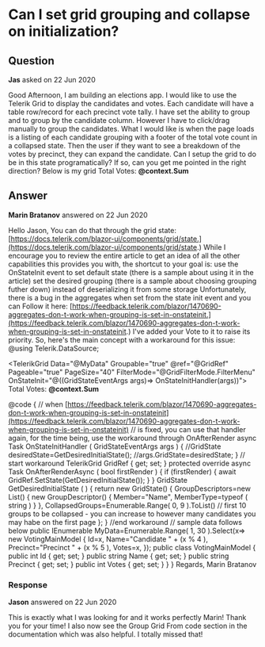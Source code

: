 # Can I set grid grouping and collapse on initialization?

## Question

**Jas** asked on 22 Jun 2020

Good Afternoon, I am building an elections app. I would like to use the Telerik Grid to display the candidates and votes. Each candidate will have a table row/record for each precinct vote tally. I have set the ability to group and to group by the candidate column. However I have to click/drag manually to group the candidates. What I would like is when the page loads is a listing of each candidate grouping with a footer of the total vote count in a collapsed state. Then the user if they want to see a breakdown of the votes by precinct, they can expand the candidate. Can I setup the grid to do be in this state programatically? If so, can you get me pointed in the right direction? Below is my grid <TelerikGrid Data="@officeList" Groupable="true"> <GridAggregates> <GridAggregate Field="@(nameof(VotingMainModel.Votes))" Aggregate="@GridAggregateType.Sum" /> </GridAggregates> <GridColumns> <GridColumn Field="@(nameof(VotingMainModel.Candidate))" Title="Candidate" Groupable="true" /> <GridColumn Field="@(nameof(VotingMainModel.Affiliation))" Title="Affiliation" /> <GridColumn Field="@(nameof(VotingMainModel.Precinct))" Title="Precinct" /> <GridColumn Field="@(nameof(VotingMainModel.Votes))" Title="Votes"> <GroupFooterTemplate> Total Votes: <strong>@context.Sum</strong> </GroupFooterTemplate> </GridColumn> </GridColumns> </TelerikGrid>

## Answer

**Marin Bratanov** answered on 22 Jun 2020

Hello Jason, You can do that through the grid state: [https://docs.telerik.com/blazor-ui/components/grid/state.](https://docs.telerik.com/blazor-ui/components/grid/state.) While I encourage you to review the entire article to get an idea of all the other capabilities this provides you with, the shortcut to your goal is: use the OnStateInit event to set default state (there is a sample about using it in the article) set the desired grouping (there is a sample about choosing grouping futher down) instead of deserializing it from some storage Unfortunately, there is a bug in the aggregates when set from the state init event and you can Follow it here: [https://feedback.telerik.com/blazor/1470690-aggregates-don-t-work-when-grouping-is-set-in-onstateinit.](https://feedback.telerik.com/blazor/1470690-aggregates-don-t-work-when-grouping-is-set-in-onstateinit.) I've added your Vote to it to raise its priority. So, here's the main concept with a workaround for this issue: @using Telerik.DataSource;

<TelerikGrid Data="@MyData" Groupable="true" @ref="@GridRef" Pageable="true" PageSize="40" FilterMode="@GridFilterMode.FilterMenu" OnStateInit="@((GridStateEventArgs<VotingMainModel> args)=> OnStateInitHandler(args))">
<GridColumns>
<GridColumn Field="@nameof(VotingMainModel.Votes)">
<GroupFooterTemplate>
Total Votes: <strong>@context.Sum</strong>
</GroupFooterTemplate>
</GridColumn>
<GridColumn Field="@(nameof(VotingMainModel.Name))" Title="Candidate Name" />
<GridColumn Field="@(nameof(VotingMainModel.Precinct))" Title="Precinct" />
</GridColumns>
<GridAggregates>
<GridAggregate Field="@(nameof(VotingMainModel.Votes))" Aggregate="@GridAggregateType.Sum" />
</GridAggregates>
</TelerikGrid>

@code { // when [https://feedback.telerik.com/blazor/1470690-aggregates-don-t-work-when-grouping-is-set-in-onstateinit](https://feedback.telerik.com/blazor/1470690-aggregates-don-t-work-when-grouping-is-set-in-onstateinit) // is fixed, you can use that handler again, for the time being, use the workaround through OnAfterRender async Task OnStateInitHandler ( GridStateEventArgs<VotingMainModel> args ) { //GridState<VotingMainModel> desiredState=GetDesiredInitialState(); //args.GridState=desiredState; } // start workaround TelerikGrid<VotingMainModel> GridRef { get; set; } protected override async Task OnAfterRenderAsync ( bool firstRender ) { if (firstRender)
{ await GridRef.SetState(GetDesiredInitialState());
}
} GridState<VotingMainModel> GetDesiredInitialState ( ) { return new GridState<VotingMainModel>()
{
GroupDescriptors=new List<GroupDescriptor>()
{ new GroupDescriptor()
{
Member="Name",
MemberType=typeof ( string )
}
},
CollapsedGroups=Enumerable.Range( 0, 9 ).ToList() // first 10 groups to be collapsed - you can increase to however many candidates you may habe on the first page };
} //end workaround // sample data follows below public IEnumerable<VotingMainModel> MyData=Enumerable.Range( 1, 30 ).Select(x=> new VotingMainModel
{
Id=x,
Name="Candidate " + (x % 4 ),
Precinct="Precinct " + (x % 5 ),
Votes=x,
}); public class VotingMainModel { public int Id { get; set; } public string Name { get; set; } public string Precinct { get; set; } public int Votes { get; set; }
}
} Regards, Marin Bratanov

### Response

**Jason** answered on 22 Jun 2020

This is exactly what I was looking for and it works perfectly Marin! Thank you for your time! I also now see the Group Grid From code section in the documentation which was also helpful. I totally missed that!

